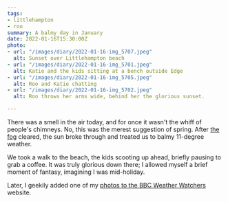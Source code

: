 ```yaml
---
tags:
- littlehampton
- roo
summary: A balmy day in January
date: 2022-01-16T15:30:00Z
photo:
- url: "/images/diary/2022-01-16-img_5707.jpeg"
  alt: Sunset over Littlehampton beach
- url: "/images/diary/2022-01-16-img_5701.jpeg"
  alt: Katie and the kids sitting at a bench outside Edge
- url: "/images/diary/2022-01-16-img_5705.jpeg"
  alt: Roo and Katie chatting
- url: "/images/diary/2022-01-16-img_5702.jpeg"
  alt: Roo throws her arms wide, behind her the glorious sunset.

---
```

There was a smell in the air today, and for once it wasn't the whiff of people's chimneys. No, this was the merest suggestion of spring. After [the fog](/notes/2022-01-16-soix4/) cleared, the sun broke through and treated us to balmy 11-degree weather. 

We took a walk to the beach, the kids scooting up ahead, briefly pausing to grab a coffee. It was truly glorious down there; I allowed myself a brief moment of fantasy, imagining I was mid-holiday. 

Later, I geekily added one of my [photos to the BBC Weather Watchers](https://www.bbc.co.uk/weatherwatchers/report/9ba39ab8-c2f8-4f52-a658-08701c3e7896/) website.